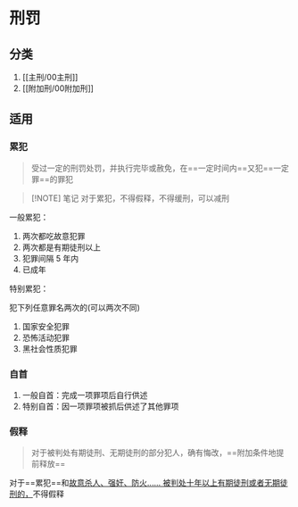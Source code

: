 # 刑罚

## 分类

1. [[主刑/00主刑]]
2. [[附加刑/00附加刑]]

## 适用

### 累犯

> 受过一定的刑罚处罚，并执行完毕或赦免，在==一定时间内==又犯==一定罪==的罪犯

> [!NOTE] 笔记
> 对于累犯，不得假释，不得缓刑，可以减刑

一般累犯：

1. 两次都吃故意犯罪
2. 两次都是有期徒刑以上
3. 犯罪间隔 5 年内
4. 已成年

特别累犯：

犯下列任意罪名两次的(可以两次不同)

1. 国家安全犯罪
2. 恐怖活动犯罪
3. 黑社会性质犯罪

### 自首

1. 一般自首：完成一项罪项后自行供述
2. 特别自首：因一项罪项被抓后供述了其他罪项

### 假释

> 对于被判处有期徒刑、无期徒刑的部分犯人，确有悔改，==附加条件地提前释放==

对于==累犯==和<u>故意杀人、强奸、防火...... 被判处十年以上有期徒刑或者无期徒刑的，</u>不得假释
